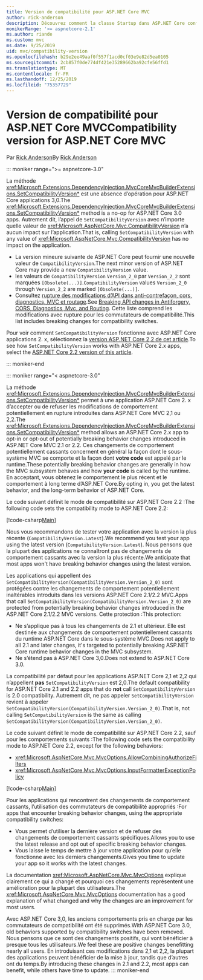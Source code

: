 ```yaml
---
title: Version de compatibilité pour ASP.NET Core MVC
author: rick-anderson
description: Découvrez comment la classe Startup dans ASP.NET Core configure des services et le pipeline de requête de l’application.
monikerRange: '>= aspnetcore-2.1'
ms.author: riande
ms.custom: mvc
ms.date: 9/25/2019
uid: mvc/compatibility-version
ms.openlocfilehash: b29e2ee49aaf0f557f1acd0cf03e9e82d5ea0105
ms.sourcegitcommit: 2cb857f0de774df421e35289662ba92cfe56ffd1
ms.translationtype: MT
ms.contentlocale: fr-FR
ms.lasthandoff: 12/25/2019
ms.locfileid: "75357729"
---
```

# <a name="compatibility-version-for-aspnet-core-mvc"></a><span data-ttu-id="3b80d-103">Version de compatibilité pour ASP.NET Core MVC</span><span class="sxs-lookup"><span data-stu-id="3b80d-103">Compatibility version for ASP.NET Core MVC</span></span>

<span data-ttu-id="3b80d-104">Par [Rick Anderson](https://twitter.com/RickAndMSFT)</span><span class="sxs-lookup"><span data-stu-id="3b80d-104">By [Rick Anderson](https://twitter.com/RickAndMSFT)</span></span>

::: moniker range=">= aspnetcore-3.0"

<span data-ttu-id="3b80d-105">La méthode <xref:Microsoft.Extensions.DependencyInjection.MvcCoreMvcBuilderExtensions.SetCompatibilityVersion*> est une absence d’opération pour ASP.NET Core applications 3,0.</span><span class="sxs-lookup"><span data-stu-id="3b80d-105">The <xref:Microsoft.Extensions.DependencyInjection.MvcCoreMvcBuilderExtensions.SetCompatibilityVersion*> method is a no-op for ASP.NET Core 3.0 apps.</span></span> <span data-ttu-id="3b80d-106">Autrement dit, l’appel de `SetCompatibilityVersion` avec n’importe quelle valeur de <xref:Microsoft.AspNetCore.Mvc.CompatibilityVersion> n’a aucun impact sur l’application.</span><span class="sxs-lookup"><span data-stu-id="3b80d-106">That is, calling `SetCompatibilityVersion` with any value of <xref:Microsoft.AspNetCore.Mvc.CompatibilityVersion> has no impact on the application.</span></span>

* <span data-ttu-id="3b80d-107">La version mineure suivante de ASP.NET Core peut fournir une nouvelle valeur de `CompatibilityVersion`.</span><span class="sxs-lookup"><span data-stu-id="3b80d-107">The next minor version of ASP.NET Core may provide a new `CompatibilityVersion` value.</span></span>
* <span data-ttu-id="3b80d-108">les valeurs de `CompatibilityVersion` `Version_2_0` par `Version_2_2` sont marquées `[Obsolete(...)]`.</span><span class="sxs-lookup"><span data-stu-id="3b80d-108">`CompatibilityVersion` values `Version_2_0` through `Version_2_2` are marked `[Obsolete(...)]`.</span></span>
* <span data-ttu-id="3b80d-109">Consultez [rupture des modifications d’API dans anti-contrefaçon, cors, diagnostics, MVC et routage](https://github.com/aspnet/Announcements/issues/387).</span><span class="sxs-lookup"><span data-stu-id="3b80d-109">See [Breaking API changes in Antiforgery, CORS, Diagnostics, Mvc, and Routing](https://github.com/aspnet/Announcements/issues/387).</span></span> <span data-ttu-id="3b80d-110">Cette liste comprend les modifications avec rupture pour les commutateurs de compatibilité.</span><span class="sxs-lookup"><span data-stu-id="3b80d-110">This list includes breaking changes for compatibility switches.</span></span>

<span data-ttu-id="3b80d-111">Pour voir comment `SetCompatibilityVersion` fonctionne avec ASP.NET Core applications 2. x, sélectionnez la [version ASP.NET Core 2,2 de cet article](https://docs.microsoft.com/aspnet/core/mvc/compatibility-version?view=aspnetcore-2.2).</span><span class="sxs-lookup"><span data-stu-id="3b80d-111">To see how `SetCompatibilityVersion` works with ASP.NET Core 2.x apps, select the [ASP.NET Core 2.2 version of this article](https://docs.microsoft.com/aspnet/core/mvc/compatibility-version?view=aspnetcore-2.2).</span></span>

::: moniker-end

::: moniker range="< aspnetcore-3.0"

<span data-ttu-id="3b80d-112">La méthode <xref:Microsoft.Extensions.DependencyInjection.MvcCoreMvcBuilderExtensions.SetCompatibilityVersion*> permet à une application ASP.NET Core 2. x d’accepter ou de refuser les modifications de comportement potentiellement en rupture introduites dans ASP.NET Core MVC 2,1 ou 2,2.</span><span class="sxs-lookup"><span data-stu-id="3b80d-112">The <xref:Microsoft.Extensions.DependencyInjection.MvcCoreMvcBuilderExtensions.SetCompatibilityVersion*> method allows an ASP.NET Core 2.x app to opt-in or opt-out of potentially breaking behavior changes introduced in ASP.NET Core MVC 2.1 or 2.2.</span></span> <span data-ttu-id="3b80d-113">Ces changements de comportement potentiellement cassants concernent en général la façon dont le sous-système MVC se comporte et la façon dont **votre code** est appelé par le runtime.</span><span class="sxs-lookup"><span data-stu-id="3b80d-113">These potentially breaking behavior changes are generally in how the MVC subsystem behaves and how **your code** is called by the runtime.</span></span> <span data-ttu-id="3b80d-114">En acceptant, vous obtenez le comportement le plus récent et le comportement à long terme d’ASP.NET Core.</span><span class="sxs-lookup"><span data-stu-id="3b80d-114">By opting in, you get the latest behavior, and the long-term behavior of ASP.NET Core.</span></span>

<span data-ttu-id="3b80d-115">Le code suivant définit le mode de compatibilité sur ASP.NET Core 2.2 :</span><span class="sxs-lookup"><span data-stu-id="3b80d-115">The following code sets the compatibility mode to ASP.NET Core 2.2:</span></span>

[!code-csharp[Main](compatibility-version/samples/2.x/CompatibilityVersionSample/Startup.cs?name=snippet1)]

<span data-ttu-id="3b80d-116">Nous vous recommandons de tester votre application avec la version la plus récente (`CompatibilityVersion.Latest`).</span><span class="sxs-lookup"><span data-stu-id="3b80d-116">We recommend you test your app using the latest version (`CompatibilityVersion.Latest`).</span></span> <span data-ttu-id="3b80d-117">Nous pensons que la plupart des applications ne connaîtront pas de changements de comportement cassants avec la version la plus récente.</span><span class="sxs-lookup"><span data-stu-id="3b80d-117">We anticipate that most apps won't have breaking behavior changes using the latest version.</span></span>

<span data-ttu-id="3b80d-118">Les applications qui appellent des `SetCompatibilityVersion(CompatibilityVersion.Version_2_0)` sont protégées contre les changements de comportement potentiellement inaltérables introduits dans les versions ASP.NET Core 2.1/2.2 MVC.</span><span class="sxs-lookup"><span data-stu-id="3b80d-118">Apps that call `SetCompatibilityVersion(CompatibilityVersion.Version_2_0)` are protected from potentially breaking behavior changes introduced in the ASP.NET Core 2.1/2.2 MVC versions.</span></span> <span data-ttu-id="3b80d-119">Cette protection :</span><span class="sxs-lookup"><span data-stu-id="3b80d-119">This protection:</span></span>

* <span data-ttu-id="3b80d-120">Ne s’applique pas à tous les changements de 2.1 et ultérieur. Elle est destinée aux changements de comportement potentiellement cassants du runtime ASP.NET Core dans le sous-système MVC.</span><span class="sxs-lookup"><span data-stu-id="3b80d-120">Does not apply to all 2.1 and later changes, it's targeted to potentially breaking ASP.NET Core runtime behavior changes in the MVC subsystem.</span></span>
* <span data-ttu-id="3b80d-121">Ne s’étend pas à ASP.NET Core 3,0.</span><span class="sxs-lookup"><span data-stu-id="3b80d-121">Does not extend to ASP.NET Core 3.0.</span></span>

<span data-ttu-id="3b80d-122">La compatibilité par défaut pour les applications ASP.NET Core 2,1 et 2,2 qui n’appellent **pas** `SetCompatibilityVersion` est 2,0.</span><span class="sxs-lookup"><span data-stu-id="3b80d-122">The default compatibility for ASP.NET Core 2.1 and 2.2 apps that do **not** call `SetCompatibilityVersion` is 2.0 compatibility.</span></span> <span data-ttu-id="3b80d-123">Autrement dit, ne pas appeler `SetCompatibilityVersion` revient à appeler `SetCompatibilityVersion(CompatibilityVersion.Version_2_0)`.</span><span class="sxs-lookup"><span data-stu-id="3b80d-123">That is, not calling `SetCompatibilityVersion` is the same as calling `SetCompatibilityVersion(CompatibilityVersion.Version_2_0)`.</span></span>

<span data-ttu-id="3b80d-124">Le code suivant définit le mode de compatibilité sur ASP.NET Core 2.2, sauf pour les comportements suivants :</span><span class="sxs-lookup"><span data-stu-id="3b80d-124">The following code sets the compatibility mode to ASP.NET Core 2.2, except for the following behaviors:</span></span>

* <xref:Microsoft.AspNetCore.Mvc.MvcOptions.AllowCombiningAuthorizeFilters>
* <xref:Microsoft.AspNetCore.Mvc.MvcOptions.InputFormatterExceptionPolicy>

[!code-csharp[Main](compatibility-version/samples/2.x/CompatibilityVersionSample/Startup2.cs?name=snippet1)]

<span data-ttu-id="3b80d-125">Pour les applications qui rencontrent des changements de comportement cassants, l’utilisation des commutateurs de compatibilité appropriés :</span><span class="sxs-lookup"><span data-stu-id="3b80d-125">For apps that encounter breaking behavior changes, using the appropriate compatibility switches:</span></span>

* <span data-ttu-id="3b80d-126">Vous permet d’utiliser la dernière version et de refuser des changements de comportement cassants spécifiques.</span><span class="sxs-lookup"><span data-stu-id="3b80d-126">Allows you to use the latest release and opt out of specific breaking behavior changes.</span></span>
* <span data-ttu-id="3b80d-127">Vous laisse le temps de mettre à jour votre application pour qu’elle fonctionne avec les derniers changements.</span><span class="sxs-lookup"><span data-stu-id="3b80d-127">Gives you time to update your app so it works with the latest changes.</span></span>

<span data-ttu-id="3b80d-128">La documentation <xref:Microsoft.AspNetCore.Mvc.MvcOptions> explique clairement ce qui a changé et pourquoi ces changements représentent une amélioration pour la plupart des utilisateurs.</span><span class="sxs-lookup"><span data-stu-id="3b80d-128">The <xref:Microsoft.AspNetCore.Mvc.MvcOptions> documentation has a good explanation of what changed and why the changes are an improvement for most users.</span></span>

<span data-ttu-id="3b80d-129">Avec ASP.NET Core 3,0, les anciens comportements pris en charge par les commutateurs de compatibilité ont été supprimés.</span><span class="sxs-lookup"><span data-stu-id="3b80d-129">With ASP.NET Core 3.0, old behaviors supported by compatibility switches have been removed.</span></span> <span data-ttu-id="3b80d-130">Nous pensons que ce sont des changements positifs, qui vont bénéficier à presque tous les utilisateurs.</span><span class="sxs-lookup"><span data-stu-id="3b80d-130">We feel these are positive changes benefitting nearly all users.</span></span> <span data-ttu-id="3b80d-131">En introduisant ces modifications dans 2,1 et 2,2, la plupart des applications peuvent bénéficier de la mise à jour, tandis que d’autres ont du temps.</span><span class="sxs-lookup"><span data-stu-id="3b80d-131">By introducing these changes in 2.1 and 2.2, most apps can benefit, while others have time to update.</span></span>
::: moniker-end
